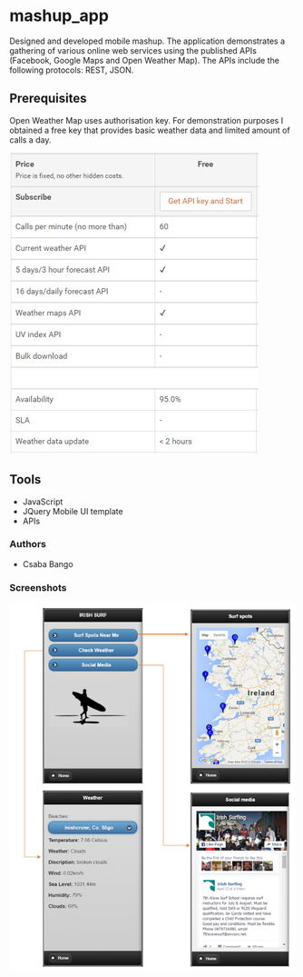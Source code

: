 # mashup_app

Designed and developed mobile mashup. The application demonstrates a gathering of various online web services using the published APIs (Facebook, Google Maps and Open Weather Map). The APIs include the following protocols: REST, JSON.

## Prerequisites

Open Weather Map uses authorisation key. For demonstration purposes I obtained a free key that provides basic weather data and limited amount of calls a day.

![screenshot](https://github.com/CBITT/mashup_app/blob/master/obt_key.png)

## Tools
* JavaScript
* JQuery Mobile UI template
* APIs

### Authors
* Csaba Bango

### Screenshots

![screenshot](https://github.com/CBITT/mashup_app/blob/master/ui_sample.PNG)
